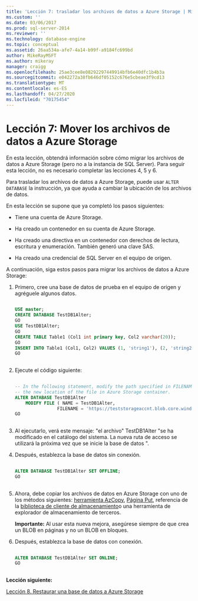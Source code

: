 ```yaml
---
title: 'Lección 7: trasladar los archivos de datos a Azure Storage | Microsoft Docs'
ms.custom: ''
ms.date: 03/06/2017
ms.prod: sql-server-2014
ms.reviewer: ''
ms.technology: database-engine
ms.topic: conceptual
ms.assetid: 26aa534a-afe7-4a14-b99f-a9184fc699bd
author: MikeRayMSFT
ms.author: mikeray
manager: craigg
ms.openlocfilehash: 25ae3cee8e08292297449914bfb6e40dfc1b4b3a
ms.sourcegitcommit: e042272a38fb646df05152c676e5cbeae3f9cd13
ms.translationtype: MT
ms.contentlocale: es-ES
ms.lasthandoff: 04/27/2020
ms.locfileid: "70175454"
---
```

# <a name="lesson-7-move-your-data-files-to-azure-storage"></a>Lección 7: Mover los archivos de datos a Azure Storage
  En esta lección, obtendrá información sobre cómo migrar los archivos de datos a Azure Storage (pero no a la instancia de SQL Server). Para seguir esta lección, no es necesario completar las lecciones 4, 5 y 6.  
  
 Para trasladar los archivos de datos a Azure Storage, puede usar `ALTER DATABASE` la instrucción, ya que ayuda a cambiar la ubicación de los archivos de datos.  
  
 En esta lección se supone que ya completó los pasos siguientes:  
  
-   Tiene una cuenta de Azure Storage.  
  
-   Ha creado un contenedor en su cuenta de Azure Storage.  
  
-   Ha creado una directiva en un contenedor con derechos de lectura, escritura y enumeración. También generó una clave SAS.  
  
-   Ha creado una credencial de SQL Server en el equipo de origen.  
  
 A continuación, siga estos pasos para migrar los archivos de datos a Azure Storage:  
  
1.  Primero, cree una base de datos de prueba en el equipo de origen y agréguele algunos datos.  
  
    ```sql  
  
    USE master;   
    CREATE DATABASE TestDB1Alter;   
    GO   
    USE TestDB1Alter;   
    GO   
    CREATE TABLE Table1 (Col1 int primary key, Col2 varchar(20));   
    GO   
    INSERT INTO Table1 (Col1, Col2) VALUES (1, 'string1'), (2, 'string2');   
    GO  
  
    ```  
  
2.  Ejecute el código siguiente:  
  
    ```sql  
  
    -- In the following statement, modify the path specified in FILENAME to   
    -- the new location of the file in Azure Storage container.   
    ALTER DATABASE TestDB1Alter    
        MODIFY FILE ( NAME = TestDB1Alter,    
                    FILENAME = 'https://teststorageaccnt.blob.core.windows.net/testcontaineralter/TestDB1AlterData.mdf');   
    GO  
  
    ```  
  
3.  Al ejecutarlo, verá este mensaje: "el archivo" TestDB1Alter "se ha modificado en el catálogo del sistema. La nueva ruta de acceso se utilizará la próxima vez que se inicie la base de datos ".  
  
4.  Después, establezca la base de datos sin conexión.  
  
    ```sql  
  
    ALTER DATABASE TestDB1Alter SET OFFLINE;   
    GO  
  
    ```  
  
5.  Ahora, debe copiar los archivos de datos en Azure Storage con uno de los métodos siguientes: [herramienta AzCopy](https://blogs.msdn.com/b/windowsazurestorage/archive/2012/12/03/azcopy-uploading-downloading-files-for-windows-azure-blobs.aspx), [Página Put](https://msdn.microsoft.com/library/azure/ee691975.aspx), referencia de la [biblioteca de cliente de almacenamiento](https://msdn.microsoft.com/library/azure/dn261237.aspx)o una herramienta de explorador de almacenamiento de terceros.  
  
     **Importante:** Al usar esta nueva mejora, asegúrese siempre de que crea un BLOB en páginas y no un BLOB en bloques.  
  
6.  Después, establezca la base de datos con conexión.  
  
    ```sql  
  
    ALTER DATABASE TestDB1Alter SET ONLINE;   
    GO  
  
    ```  
  
 **Lección siguiente:**  
  
 [Lección 8. Restaurar una base de datos a Azure Storage](lesson-7-restore-a-database-to-a-point-in-time.md)  
  
  
